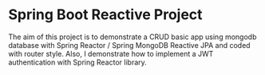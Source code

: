 # Spring Boot Reactive Project

The aim of this project is to demonstrate a CRUD basic app using mongodb database with Spring Reactor / Spring MongoDB Reactive JPA and coded with router style.
Also, I demonstrate how to implement a JWT authentication with Spring Reactor library.
